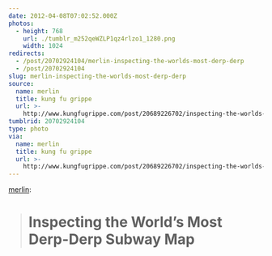```yaml
---
date: 2012-04-08T07:02:52.000Z
photos:
  - height: 768
    url: ./tumblr_m252qeWZLP1qz4rlzo1_1280.png
    width: 1024
redirects:
  - /post/20702924104/merlin-inspecting-the-worlds-most-derp-derp
  - /post/20702924104
slug: merlin-inspecting-the-worlds-most-derp-derp
source:
  name: merlin
  title: kung fu grippe
  url: >-
    http://www.kungfugrippe.com/post/20689226702/inspecting-the-worlds-most-derp-derp-subway-map
tumblrid: 20702924104
type: photo
via:
  name: merlin
  title: kung fu grippe
  url: >-
    http://www.kungfugrippe.com/post/20689226702/inspecting-the-worlds-most-derp-derp-subway-map
---
```

<p><a href="http://www.kungfugrippe.com/post/20689226702/inspecting-the-worlds-most-derp-derp-subway-map" class="tumblr_blog">merlin</a>:</p>

<blockquote><h1>Inspecting the World’s Most Derp-Derp Subway Map</h1></blockquote>
